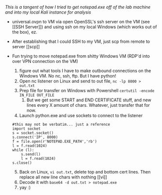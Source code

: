 *This is a tangent of how I tried to get notepad.exe off of the lab machine and into my local Kali instance for analysis*

- universal.ovpn to VM via open OpenSSL's ssh server on the VM (see [[SSH Server]]) and using ssh on my local Windows (which works out of the box), ez. 
- After establishing that I could SSH to my VM, just scp from remote to server [[scp]]

- Fun trying to move notepad.exe from shitty Windows VM (RDP'd into over VPN connection on the VM)
	1. figure out what tools I have to make outbound connections on the Windows VM. No nc, ssh, ftp. But I have python!
	2. Open nc listener on Linux and send to out file, `nc -lp 8000 > out.txt`
	3. Prep file for transfer on Windows with Powershell `certutil -encode IN_FILE OUT_FILE`
		1. But we get some START and END CERTIFICATE stuff, and new lines every X amount of chars. Whatever, just transfer that for now.
	4. Launch python.exe and use sockets to connect to the listener
	```
	#this may not be verbatim... just a reference
	import socket
	s = socket.socket()
	s.connect('IP', 8000)
	f = file.open(r'NOTEPAD.EXE_PATH','rb')
	l = f.read(1024)
	while (l):
		s.send(l)
		l = f.read(1024)
	s.close()
	```
	5. Back on Linux, `vi out.txt`, delete top and bottom cert lines. Then replace all new line chars with nothing [[vi]]
	6. Decode it with `base64 -d out.txt > notepad.exe`
	7. yay :)